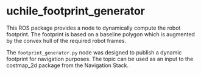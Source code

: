 
# uchile_footprint_generator

This ROS package provides a node to dynamically compute the robot footprint. The footprint is based on a baseline polygon which is augmented by the convex hull of the required robot frames.

The `footprint_generator.py` node was designed to publish a dynamic footprint for navigation purposes. The topic can be used as an input to the costmap_2d package from the Navigation Stack.
